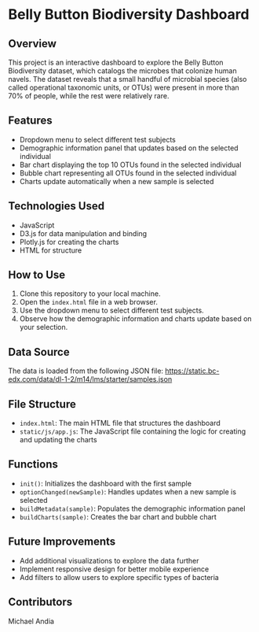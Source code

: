 # Belly Button Biodiversity Dashboard

## Overview

This project is an interactive dashboard to explore the Belly Button Biodiversity dataset, which catalogs the microbes that colonize human navels. The dataset reveals that a small handful of microbial species (also called operational taxonomic units, or OTUs) were present in more than 70% of people, while the rest were relatively rare.

## Features

- Dropdown menu to select different test subjects
- Demographic information panel that updates based on the selected individual
- Bar chart displaying the top 10 OTUs found in the selected individual
- Bubble chart representing all OTUs found in the selected individual
- Charts update automatically when a new sample is selected

## Technologies Used

- JavaScript
- D3.js for data manipulation and binding
- Plotly.js for creating the charts
- HTML for structure

## How to Use

1. Clone this repository to your local machine.
2. Open the `index.html` file in a web browser.
3. Use the dropdown menu to select different test subjects.
4. Observe how the demographic information and charts update based on your selection.

## Data Source

The data is loaded from the following JSON file:
https://static.bc-edx.com/data/dl-1-2/m14/lms/starter/samples.json

## File Structure

- `index.html`: The main HTML file that structures the dashboard
- `static/js/app.js`: The JavaScript file containing the logic for creating and updating the charts

## Functions

- `init()`: Initializes the dashboard with the first sample
- `optionChanged(newSample)`: Handles updates when a new sample is selected
- `buildMetadata(sample)`: Populates the demographic information panel
- `buildCharts(sample)`: Creates the bar chart and bubble chart

## Future Improvements

- Add additional visualizations to explore the data further
- Implement responsive design for better mobile experience
- Add filters to allow users to explore specific types of bacteria

## Contributors

Michael Andia

